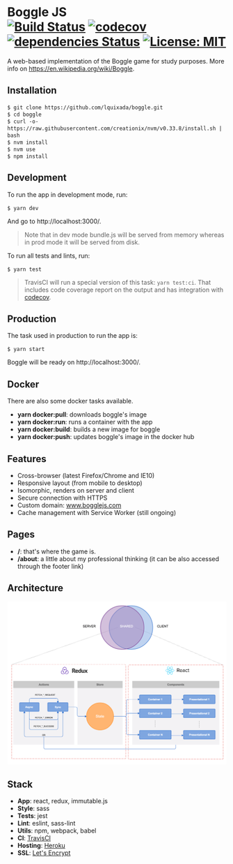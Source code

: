 Boggle JS<br>
[![Build Status](https://travis-ci.org/lquixada/boggle.svg?branch=master)](https://travis-ci.org/lquixada/boggle)
[![codecov](https://codecov.io/gh/lquixada/boggle/branch/master/graph/badge.svg)](https://codecov.io/gh/lquixada/boggle)
[![dependencies Status](https://david-dm.org/lquixada/boggle/status.svg)](https://david-dm.org/lquixada/boggle)
[![License: MIT](https://img.shields.io/badge/License-MIT-blue.svg)](https://opensource.org/licenses/MIT)
================

A web-based implementation of the Boggle game for study purposes. More info on https://en.wikipedia.org/wiki/Boggle.


## Installation

```
$ git clone https://github.com/lquixada/boggle.git
$ cd boggle
$ curl -o- https://raw.githubusercontent.com/creationix/nvm/v0.33.8/install.sh | bash
$ nvm install
$ nvm use
$ npm install
```


## Development

To run the app in development mode, run:

```
$ yarn dev
```

And go to http://localhost:3000/.

> Note that in dev mode bundle.js will be served from memory whereas in prod mode it will be served from disk.

To run all tests and lints, run:

```
$ yarn test
```

> TravisCI will run a special version of this task: `yarn test:ci`. That includes code coverage report on the output and has integration with [codecov](https://codecov.io/).


## Production

The task used in production to run the app is:

```
$ yarn start
```

Boggle will be ready on http://localhost:3000/.


## Docker

There are also some docker tasks available.

* **yarn docker:pull**: downloads boggle's image
* **yarn docker:run**: runs a container with the app
* **yarn docker:build**: builds a new image for boggle
* **yarn docker:push**: updates boggle's image in the docker hub


## Features

* Cross-browser (latest Firefox/Chrome and IE10)
* Responsive layout (from mobile to desktop)
* Isomorphic, renders on server and client
* Secure connection with HTTPS
* Custom domain: www.bogglejs.com
* Cache management with Service Worker (still ongoing)


## Pages

* **/**: that's where the game is.
* **/about**: a little about my professional thinking (it can be also accessed through the footer link)


## Architecture

![Architecture](./flowchart.png)


## Stack

* **App**: react, redux, immutable.js
* **Style**: sass
* **Tests**: jest
* **Lint**: eslint, sass-lint
* **Utils**: npm, webpack, babel
* **CI**: [TravisCI](https://travis-ci.org/lquixada/boggle)
* **Hosting**: [Heroku](https://bogglejs.herokuapp.com/)
* **SSL**: [Let's Encrypt](https://letsencrypt.org/)

